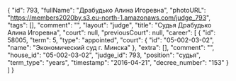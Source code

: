 {
    "id": 793,
    "fullName": "Драбудько Алина Игоревна",
    "photoURL": "https://members2020by.s3.eu-north-1.amazonaws.com/judge_793",
    "tags": [],
    "comment": "",
    "layout": "judge",
    "title": "Судья Драбудько Алина Игоревна",
    "court": null,
    "previousCourt": null,
    "career": [
        {
            "id": 58005,
            "term": 5,
            "type": "appointed",
            "court": {
                "id": "05-002-03-02",
                "name": "Экономический суд г. Минска"
            },
            "extra": [],
            "comment": "",
            "house_id": "05-002-03-02",
            "judge_id": 793,
            "position": "судья",
            "term_type": "years",
            "timestamp": "2016-04-21",
            "decree_number": "153"
        }
    ]
}